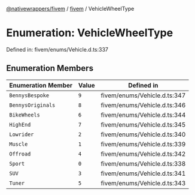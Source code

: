 [@nativewrappers/fivem](../../README.md) / [fivem](../README.md) / VehicleWheelType

# Enumeration: VehicleWheelType

Defined in: fivem/enums/Vehicle.d.ts:337

## Enumeration Members

| Enumeration Member | Value | Defined in |
| ------ | ------ | ------ |
| <a id="bennysbespoke"></a> `BennysBespoke` | `9` | fivem/enums/Vehicle.d.ts:347 |
| <a id="bennysoriginals"></a> `BennysOriginals` | `8` | fivem/enums/Vehicle.d.ts:346 |
| <a id="bikewheels"></a> `BikeWheels` | `6` | fivem/enums/Vehicle.d.ts:344 |
| <a id="highend"></a> `HighEnd` | `7` | fivem/enums/Vehicle.d.ts:345 |
| <a id="lowrider"></a> `Lowrider` | `2` | fivem/enums/Vehicle.d.ts:340 |
| <a id="muscle"></a> `Muscle` | `1` | fivem/enums/Vehicle.d.ts:339 |
| <a id="offroad"></a> `Offroad` | `4` | fivem/enums/Vehicle.d.ts:342 |
| <a id="sport"></a> `Sport` | `0` | fivem/enums/Vehicle.d.ts:338 |
| <a id="suv"></a> `SUV` | `3` | fivem/enums/Vehicle.d.ts:341 |
| <a id="tuner"></a> `Tuner` | `5` | fivem/enums/Vehicle.d.ts:343 |
